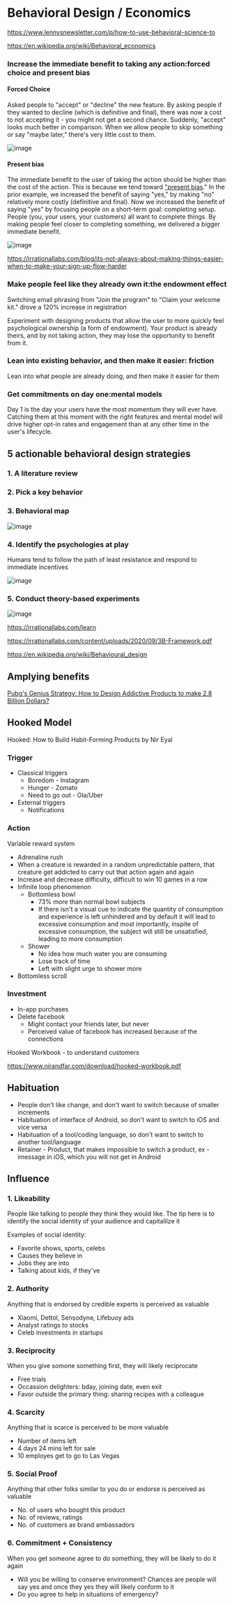 # Behavioral Design / Economics

<https://www.lennysnewsletter.com/p/how-to-use-behavioral-science-to>

<https://en.wikipedia.org/wiki/Behavioral_economics>

### Increase the immediate benefit to taking any action:forced choice and present bias

#### Forced Choice

Asked people to "accept" or "decline" the new feature. By asking people if they wanted to decline (which is definitive and final), there was now a cost to not accepting it - you might not get a second chance. Suddenly, "accept" looks much better in comparison. When we allow people to skip something or say "maybe later," there's very little cost to them.

![image](../../media/Product-Management_Behavioral-Design-Economics-image1.jpg)

#### Present bias

The immediate benefit to the user of taking the action should be higher than the cost of the action. This is because we tend toward ["present bias](https://papers.ssrn.com/sol3/papers.cfm?abstract_id=3909663)." In the prior example, we increased the benefit of saying "yes," by making "no" relatively more costly (definitive and final). Now we increased the benefit of saying "yes" by focusing people on a short-term goal: completing setup. People (you, your users, your customers) all want to complete things. By making people feel closer to completing something, we delivered a bigger immediate benefit.

![image](../../media/Product-Management_Behavioral-Design-Economics-image2.jpg)

<https://irrationallabs.com/blog/its-not-always-about-making-things-easier-when-to-make-your-sign-up-flow-harder>

### Make people feel like they already own it:the endowment effect

Switching email phrasing from "Join the program" to "Claim your welcome kit." drove a 120% increase in registration

Experiment with designing products that allow the user to more quickly feel psychological ownership (a form of endowment). Your product is already theirs, and by not taking action, they may lose the opportunity to benefit from it.

### Lean into existing behavior, and then make it easier: friction

Lean into what people are already doing, and then make it easier for them

### Get commitments on day one:mental models

Day 1 is the day your users have the most momentum they will ever have. Catching them at this moment with the right features and mental model will drive higher opt-in rates and engagement than at any other time in the user's lifecycle.

## 5 actionable behavioral design strategies

### 1. A literature review

### 2. Pick a key behavior

### 3. Behavioral map

![image](../../media/Product-Management_Behavioral-Design-Economics-image3.jpg)

### 4. Identify the psychologies at play

Humans tend to follow the path of least resistance and respond to immediate incentives

![image](../../media/Product-Management_Behavioral-Design-Economics-image4.jpg)

### 5. Conduct theory-based experiments

![image](../../media/Product-Management_Behavioral-Design-Economics-image5.jpg)

<https://irrationallabs.com/learn>

<https://irrationallabs.com/content/uploads/2020/09/3B-Framework.pdf>

<https://en.wikipedia.org/wiki/Behavioural_design>

## Amplying benefits

[Pubg's Genius Strategy: How to Design Addictive Products to make 2.8 Billion Dollars?](https://www.youtube.com/watch?v=_5cXtYpYmdQ)

## Hooked Model

Hooked: How to Build Habit-Forming Products by Nir Eyal

### Trigger

- Classical triggers
  - Boredom - Instagram
  - Hunger - Zomato
  - Need to go out - Ola/Uber
- External triggers
  - Notifications

### Action

Variable reward system

- Adrenaline rush
- When a creature is rewarded in a random unpredictable pattern, that creature get addicted to carry out that action again and again
- Increase and decrease difficulty, difficult to win 10 games in a row
- Infinite loop phenomenon
  - Bottomless bowl
    - 73% more than normal bowl subjects
    - If there isn't a visual cue to indicate the quantity of consumption and experience is left unhindered and by default it will lead to excessive consumption and most importantly, inspite of excessive consumption, the subject will still be unsatisfied, leading to more consumption
  - Shower
    - No idea how much water you are consuming
    - Lose track of time
    - Left with slight urge to shower more
- Bottomless scroll

### Investment

- In-app purchases
- Delete facebook
  - Might contact your friends later, but never
  - Perceived value of facebook has increased because of the connections

Hooked Workbook - to understand customers

<https://www.nirandfar.com/download/hooked-workbook.pdf>

## Habituation

- People don't like change, and don't want to switch because of smaller increments
- Habituation of interface of Android, so don't want to switch to iOS and vice versa
- Habituation of a tool/coding language, so don't want to switch to another tool/language
- Retainer - Product, that makes impossible to switch a product, ex - imessage in iOS, which you will not get in Android

## Influence

### 1. Likeability

People like talking to people they think they would like. The tip here is to identify the social identity of your audience and capitalilze it

Examples of social identity:

- Favorite shows, sports, celebs
- Causes they believe in
- Jobs they are into
- Talking about kids, if they've

### 2. Authority

Anything that is endorsed by credible experts is perceived as valuable

- Xiaomi, Dettol, Sensodyne, Lifebuoy ads
- Analyst ratings to stocks
- Celeb investments in startups

### 3. Reciprocity

When you give somone something first, they will likely reciprocate

- Free trials
- Occassion delighters: bday, joining date, even exit
- Favor outside the primary thing: sharing recipes with a colleague

### 4. Scarcity

Anything that is scarce is perceived to be more valuable

- Number of items left
- 4 days 24 mins left for sale
- 10 employes get to go to Las Vegas

### 5. Social Proof

Anything that other folks similar to you do or endorse is perceived as valuable

- No. of users who bought this product
- No. of reviews, ratings
- No. of customers as brand ambassadors

### 6. Commitment + Consistency

When you get someone agree to do something, they will be likely to do it again

- Will you be willing to conserve environment? Chances are people will say yes and once they yes they will likely conform to it
- Do you agree to help in situations of emergency?
